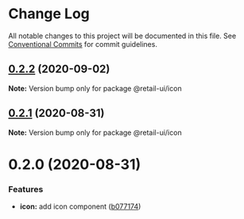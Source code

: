 # Change Log

All notable changes to this project will be documented in this file.
See [Conventional Commits](https://conventionalcommits.org) for commit guidelines.

## [0.2.2](https://github.com/sondh0127/retail-ui/compare/@retail-ui/icon@0.2.1...@retail-ui/icon@0.2.2) (2020-09-02)

**Note:** Version bump only for package @retail-ui/icon

## [0.2.1](https://github.com/sondh0127/retail-ui/compare/@retail-ui/icon@0.2.0...@retail-ui/icon@0.2.1) (2020-08-31)

**Note:** Version bump only for package @retail-ui/icon

# 0.2.0 (2020-08-31)

### Features

- **icon:** add icon component ([b077174](https://github.com/sondh0127/retail-ui/commit/b0771744994f4c77a4c9101bb096c15f74391438))
